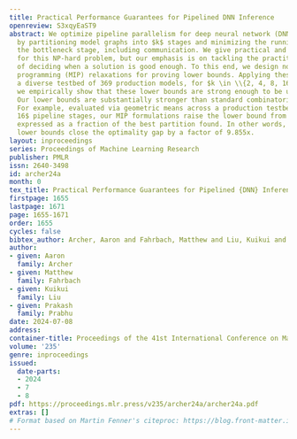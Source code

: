 ```yaml
---
title: Practical Performance Guarantees for Pipelined DNN Inference
openreview: S3xqyEaST9
abstract: We optimize pipeline parallelism for deep neural network (DNN) inference
  by partitioning model graphs into $k$ stages and minimizing the running time of
  the bottleneck stage, including communication. We give practical and effective algorithms
  for this NP-hard problem, but our emphasis is on tackling the practitioner’s dilemma
  of deciding when a solution is good enough. To this end, we design novel mixed integer
  programming (MIP) relaxations for proving lower bounds. Applying these methods to
  a diverse testbed of 369 production models, for $k \in \\{2, 4, 8, 16, 32, 64\\}$,
  we empirically show that these lower bounds are strong enough to be useful in practice.
  Our lower bounds are substantially stronger than standard combinatorial bounds.
  For example, evaluated via geometric means across a production testbed with $k =
  16$ pipeline stages, our MIP formulations raise the lower bound from 0.4598 to 0.9452,
  expressed as a fraction of the best partition found. In other words, our improved
  lower bounds close the optimality gap by a factor of 9.855x.
layout: inproceedings
series: Proceedings of Machine Learning Research
publisher: PMLR
issn: 2640-3498
id: archer24a
month: 0
tex_title: Practical Performance Guarantees for Pipelined {DNN} Inference
firstpage: 1655
lastpage: 1671
page: 1655-1671
order: 1655
cycles: false
bibtex_author: Archer, Aaron and Fahrbach, Matthew and Liu, Kuikui and Prabhu, Prakash
author:
- given: Aaron
  family: Archer
- given: Matthew
  family: Fahrbach
- given: Kuikui
  family: Liu
- given: Prakash
  family: Prabhu
date: 2024-07-08
address:
container-title: Proceedings of the 41st International Conference on Machine Learning
volume: '235'
genre: inproceedings
issued:
  date-parts:
  - 2024
  - 7
  - 8
pdf: https://proceedings.mlr.press/v235/archer24a/archer24a.pdf
extras: []
# Format based on Martin Fenner's citeproc: https://blog.front-matter.io/posts/citeproc-yaml-for-bibliographies/
---
```

